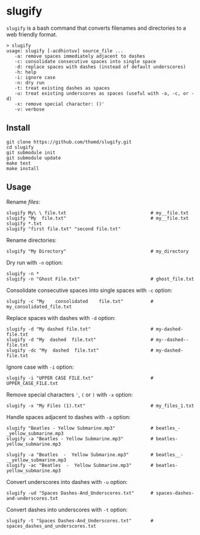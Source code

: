 # slugify

`slugify` is a bash command that converts filenames and directories to a web friendly format.

    > slugify
    usage: slugify [-acdhintuv] source_file ...
       -a: remove spaces immediately adjacent to dashes
       -c: consolidate consecutive spaces into single space
       -d: replace spaces with dashes (instead of default underscores)
       -h: help
       -i: ignore case
       -n: dry run
       -t: treat existing dashes as spaces
       -u: treat existing underscores as spaces (useful with -a, -c, or -d)
       -x: remove special character: ()'
       -v: verbose

## Install

    git clone https://github.com/thomd/slugify.git
    cd slugify
    git submodule init
    git submodule update
    make test
    make install

## Usage

Rename *files*:

    slugify My\ \ file.txt                               # my__file.txt
    slugify "My  file.txt"                               # my__file.txt
    slugify *.txt
    slugify "first file.txt" "second file.txt"

Rename directories:

    slugify "My Directory"                               # my_directory

Dry run with `-n` option:

    slugify -n *
    slugify -n "Ghost File.txt"                          # ghost_file.txt

Consolidate consecutive spaces into single spaces with `-c` option:

    slugify -c "My    consolidated    file.txt"          # my_consolidated_file.txt

Replace spaces with dashes with `-d` option:

    slugify -d "My dashed file.txt"                      # my-dashed-file.txt
    slugify -d "My  dashed  file.txt"                    # my--dashed--file.txt
    slugify -dc "My  dashed  file.txt"                   # my-dashed-file.txt

Ignore case with `-i` option:

    slugify -i "UPPER CASE FILE.txt"                     # UPPER_CASE_FILE.txt

Remove special characters `'`, `(` or `)` with `-x` option:

    slugify -x "My Files (1).txt"                        # my_files_1.txt

Handle spaces adjacent to dashes with `-a` option:

    slugify "Beatles - Yellow Submarine.mp3"             # beatles_-_yellow_submarine.mp3
    slugify -a "Beatles - Yellow Submarine.mp3"          # beatles-yellow_submarine.mp3

    slugify -a "Beatles  -  Yellow Submarine.mp3"        # beatles__-__yellow_submarine.mp3
    slugify -ac "Beatles  -  Yellow Submarine.mp3"       # beatles-yellow_submarine.mp3

Convert underscores into dashes with `-u` option:

    slugify -ud "Spaces Dashes-And_Underscores.txt"      # spaces-dashes-and-underscores.txt

Convert dashes into underscores with `-t` option:

    slugify -t "Spaces Dashes-And_Underscores.txt"       # spaces_dashes_and_underscores.txt

